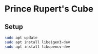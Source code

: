 # Prince Rupert's Cube

## Setup
```bash
sudo apt update
sudo apt install libeigen3-dev
sudo apt install libopencv-dev
```